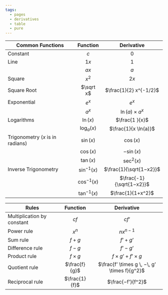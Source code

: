 ```yaml
---
tags:
  - pages
  - derivatives
  - table
  - pure
---
```


| Common Functions                 |    Function    |        Derivative        |
| -------------------------------- | :------------: | :----------------------: |
| Constant                         |      $c$       |           $0$            |
| Line                             |      $1x$      |           $1$            |
|                                  |      $ax$      |           $a$            |
| Square                           |     $x^2$      |           $2x$           |
| Square Root                      |   $\sqrt x$    |  $\frac{1}{2} x^{-1/2}$  |
| Exponential                      |     $e^x$      |          $e^x$           |
|                                  |     $a^x$      |   $\ln(a) \times a^x$    |
| Logarithms                       |    $\ln(x)$    |      $\frac{1 }{x}$      |
|                                  |  $\log_a(x)$   |   $\frac{1}{x \ln(a)}$   |
| Trigonometry ($x$ is in radians) |   $\sin(x)$    |        $\cos(x)$         |
|                                  |   $\cos(x)$    |        $−\sin(x)$        |
|                                  |   $\tan(x)$    |       $\sec^2(x)$        |
| Inverse Trigonometry             | $\sin^{-1}(x)$ | $\frac{1}{\sqrt{1−x2}}$  |
|                                  | $\cos^{-1}(x)$ | $\frac{-1}{\sqrt{1−x2}}$ |
|                                  | $\tan^{-1}(x)$ |    $\frac{1}{1+x^2}$     |

| Rules                      |   Function    |                  Derivative                  |
| -------------------------- | :-----------: | :------------------------------------------: |
| Multiplication by constant |     $cf$      |                    $cf’$                     |
| Power rule                 |     $x^n$     |                  $nx^{n−1}$                  |
| Sum rule                   |    $f + g$    |                  $f’ + g’$                   |
| Difference rule            |    $f - g$    |                  $f’ − g’$                   |
| Product rule               |  $f\times g$  |         $f \times g’ + f’ \times g$          |
| Quotient rule              | $\frac{f}{g}$ | $\frac{f’ \times g \, −\, g’ \times f}{g^2}$ |
| Reciprocal rule            | $\frac{1}{f}$ |              $\frac{−f’}{f^2}$               |

